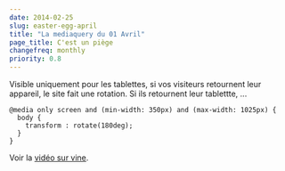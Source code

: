 ```yaml
---
date: 2014-02-25
slug: easter-egg-april
title: "La mediaquery du 01 Avril"
page_title: C'est un piège
changefreq: monthly
priority: 0.8
---
```


Visible uniquement pour les tablettes, si vos visiteurs retournent leur appareil, le site fait une rotation. Si ils retournent leur tablettte, ...

    @media only screen and (min-width: 350px) and (max-width: 1025px) {
      body {
        transform : rotate(180deg);
      }
    }

Voir la [vidéo sur vine](https://vine.co/v/MeDj23XKT3T).
